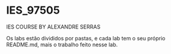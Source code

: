 # IES_97505
IES COURSE BY ALEXANDRE SERRAS

Os labs estão divididos por pastas, e cada lab tem o seu próprio README.md, mais o trabalho feito nesse lab.

